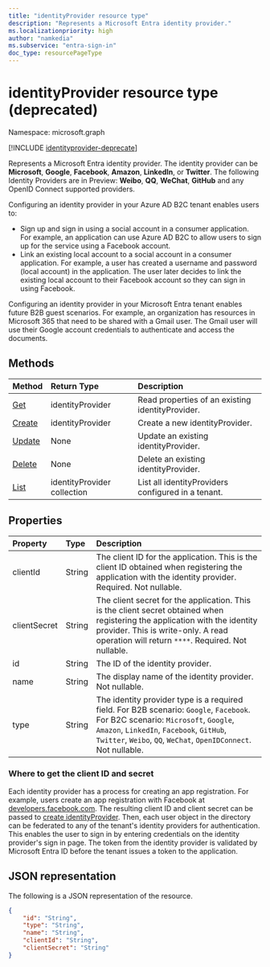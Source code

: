 ```yaml
---
title: "identityProvider resource type"
description: "Represents a Microsoft Entra identity provider."
ms.localizationpriority: high
author: "namkedia"
ms.subservice: "entra-sign-in"
doc_type: resourcePageType
---
```


# identityProvider resource type (deprecated)
Namespace: microsoft.graph

[!INCLUDE [identityprovider-deprecate](../../includes/identityprovider-deprecate.md)]

Represents a Microsoft Entra identity provider. The identity provider can be **Microsoft**, **Google**, **Facebook**, **Amazon**,  **LinkedIn**, or **Twitter**. The following Identity Providers are in Preview: **Weibo**, **QQ**, **WeChat**, **GitHub** and any OpenID Connect supported providers. 

Configuring an identity provider in your Azure AD B2C tenant enables users to:

* Sign up and sign in using a social account in a consumer application. For example, an application can use Azure AD B2C to allow users to sign up for the service using a Facebook account.
* Link an existing local account to a social account in a consumer application. For example, a user has created a username and password (local account) in the application. The user later decides to link the existing local account to their Facebook account so they can sign in using Facebook.

Configuring an identity provider in your Microsoft Entra tenant enables future B2B guest scenarios. For example, an organization has resources in Microsoft 365 that need to be shared with a Gmail user. The Gmail user will use their Google account credentials to authenticate and access the documents.

## Methods

| Method       | Return Type  |Description|
|:---------------|:--------|:----------|
|[Get](../api/identityprovider-get.md) |identityProvider|Read properties of an existing identityProvider.|
|[Create](../api/identityprovider-post-identityproviders.md)|identityProvider|Create a new identityProvider.|
|[Update](../api/identityprovider-update.md)|None|Update an existing identityProvider.|
|[Delete](../api/identityprovider-delete.md)|None|Delete an existing identityProvider.|
|[List](../api/identityprovider-list.md)|identityProvider collection|List all identityProviders configured in a tenant.|

## Properties

|Property|Type|Description|
|:---------------|:--------|:--------|
|clientId|String|The client ID for the application. This is the client ID obtained when registering the application with the identity provider. Required. Not nullable.|
|clientSecret|String|The client secret for the application. This is the client secret obtained when registering the application with the identity provider. This is write-only. A read operation will return `****`.  Required. Not nullable.|
|id|String|The ID of the identity provider.|
|name|String|The display name of the identity provider. Not nullable.|
|type|String|The identity provider type is a required field. For B2B scenario: `Google`, `Facebook`. For B2C scenario: `Microsoft`, `Google`, `Amazon`, `LinkedIn`, `Facebook`, `GitHub`, `Twitter`, `Weibo`, `QQ`, `WeChat`, `OpenIDConnect`. Not nullable.|

### Where to get the client ID and secret

Each identity provider has a process for creating an app registration. For example, users create an app registration with Facebook at [developers.facebook.com](https://developers.facebook.com/). The resulting client ID and client secret can be passed to [create identityProvider](../api/identityprovider-post-identityproviders.md). Then, each user object in the directory can be federated to any of the tenant's identity providers for authentication. This enables the user to sign in by entering credentials on the identity provider's sign in page. The token from the identity provider is validated by Microsoft Entra ID before the tenant issues a token to the application.

## JSON representation

The following is a JSON representation of the resource.

<!-- {
  "blockType": "resource",
  "@odata.type": "microsoft.graph.identityProvider"
} -->

```json
{
    "id": "String",
    "type": "String",
    "name": "String",
    "clientId": "String",
    "clientSecret": "String"
}
```
